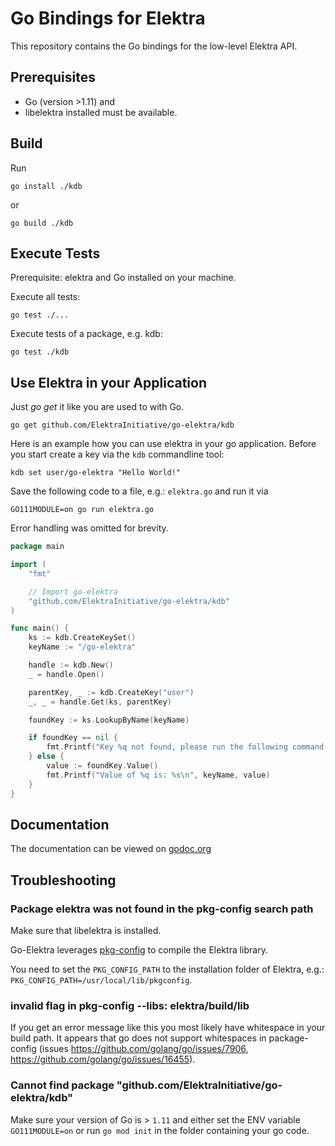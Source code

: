 # Go Bindings for Elektra

This repository contains the Go bindings for the low-level Elektra API.

## Prerequisites

* Go (version >1.11) and
* libelektra installed must be available.

## Build

Run

`go install ./kdb`

or

`go build ./kdb`

## Execute Tests

Prerequisite: elektra and Go installed on your machine.

Execute all tests:

`go test ./...`

Execute tests of a package, e.g. kdb:

`go test ./kdb`

## Use Elektra in your Application

Just _go get_ it like you are used to with Go.

`go get github.com/ElektraInitiative/go-elektra/kdb`

Here is an example how you can use elektra in your go application.
Before you start create a key via the `kdb` commandline tool:

`kdb set user/go-elektra "Hello World!"`

Save the following code to a file, e.g.: `elektra.go` and run it via

`GO111MODULE=on go run elektra.go`

Error handling was omitted for brevity.

```go
package main

import (
	"fmt"

	// Import go-elektra
	"github.com/ElektraInitiative/go-elektra/kdb"
)

func main() {
	ks := kdb.CreateKeySet()
	keyName := "/go-elektra"

	handle := kdb.New()
	_ = handle.Open()

	parentKey, _ := kdb.CreateKey("user")
	_, _ = handle.Get(ks, parentKey)

	foundKey := ks.LookupByName(keyName)

	if foundKey == nil {
		fmt.Printf("Key %q not found, please run the following command to create it:\nkdb set user/go-elektra \"Hello World!\"\n", keyName)
	} else {
		value := foundKey.Value()
		fmt.Printf("Value of %q is: %s\n", keyName, value)
	}
}
```

## Documentation

The documentation can be viewed on [godoc.org](https://godoc.org/github.com/ElektraInitiative/go-elektra/kdb)

## Troubleshooting

### Package elektra was not found in the pkg-config search path

Make sure that libelektra is installed.

Go-Elektra leverages [pkg-config](https://www.freedesktop.org/wiki/Software/pkg-config/) to compile the Elektra library.

You need to set the `PKG_CONFIG_PATH` to the installation folder of Elektra, e.g.: `PKG_CONFIG_PATH=/usr/local/lib/pkgconfig`. 

### invalid flag in pkg-config --libs: elektra/build/lib

If you get an error message like this you most likely have whitespace in your build path. It appears that go does not support whitespaces in package-config (issues https://github.com/golang/go/issues/7906, https://github.com/golang/go/issues/16455).

### Cannot find package "github.com/ElektraInitiative/go-elektra/kdb" 

Make sure your version of Go is > `1.11` and either set the ENV variable `GO111MODULE=on` or run `go mod init` in the folder containing your go code.
